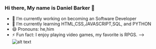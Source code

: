 ### Hi there, My name is Daniel Barker 👋
- 🔭 I’m currently working on becoming an Software Developer
- 🌱 I’m currently learning HTML,CSS,JAVASCRIPT,SQL, and PYTHON
- 😄 Pronouns: he,him
- ⚡ Fun fact: I enjoy playing video games, my favorite is RPGS.
-->
![alt text](image.jpg)

